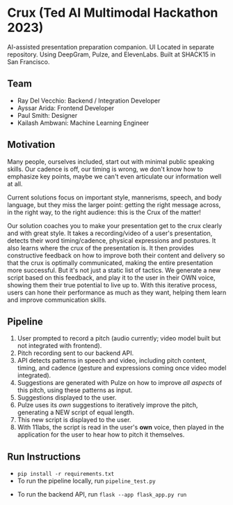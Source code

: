 # Crux (Ted AI Multimodal Hackathon 2023)

AI-assisted presentation preparation companion. UI Located in separate repository. Using DeepGram, Pulze, and ElevenLabs. Built at SHACK15 in San Francisco.

## Team

* Ray Del Vecchio: Backend / Integration Developer
* Ayssar Arida: Frontend Developer
* Paul Smith: Designer
* Kailash Ambwani: Machine Learning Engineer

## Motivation

Many people, ourselves included, start out with minimal public speaking skills. Our cadence is off, our timing is wrong, we don't know how to emphasize key points, maybe we can't even articulate our information well at all.

Current solutions focus on important style, mannerisms, speech, and body language, but they miss the larger point: getting the right message across, in the right way, to the right audience: this is the Crux of the matter!

Our solution coaches you to make your presentation get to the crux clearly and with great style. It takes a recording/video of a user's presentation, detects their word timing/cadence, physical expressions and postures. It also learns where the crux of the presentation is. It then provides constructive feedback on how to improve both their content and delivery so that the crux is optimally communicated, making the entire presentation more successful. But it's not just a static list of tactics. We generate a new script based on this feedback, and play it to the user in their OWN voice, showing them their true potential to live up to. With this iterative process, users can hone their performance as much as they want, helping them learn and improve communication skills.

## Pipeline

1. User prompted to record a pitch (audio currently; video model built but not integrated with frontend).
2. Pitch recording sent to our backend API.
3. API detects patterns in speech and video, including pitch content, timing, and cadence (gesture and expressions coming once video model integrated).
4. Suggestions are generated with Pulze on how to improve *all aspects* of this pitch, using these patterns as input.
5. Suggestions displayed to the user.
6. Pulze uses its *own* suggestions to iteratively improve the pitch, generating a NEW script of equal length.
7. This new script is displayed to the user.
8. With 11labs, the script is read in the user's **own** voice, then played in the application for the user to
hear how to pitch it themselves.

## Run Instructions

* `pip install -r requirements.txt`
* To run the pipeline locally, run `pipeline_test.py`
<!-- * To activate the suggestions API, run `api.py` -->
* To run the backend API, run `flask --app flask_app.py run`
